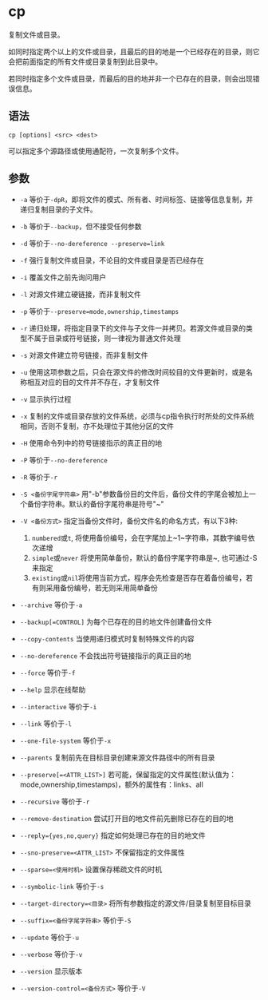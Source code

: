 # cp
复制文件或目录。

如同时指定两个以上的文件或目录，且最后的目的地是一个已经存在的目录，则它会把前面指定的所有文件或目录复制到此目录中。

若同时指定多个文件或目录，而最后的目的地并非一个已存在的目录，则会出现错误信息。

## 语法
`cp [options] <src> <dest>`

可以指定多个源路径或使用通配符，一次复制多个文件。

## 参数
- `-a`	等价于`-dpR`，即将文件的模式、所有者、时间标签、链接等信息复制，并递归复制目录的子文件。
- `-b`	等价于`--backup`，但不接受任何参数
- `-d`	等价于`--no-dereference --preserve=link`
- `-f`	强行复制文件或目录，不论目的文件或目录是否已经存在
- `-i`	覆盖文件之前先询问用户
- `-l`	对源文件建立硬链接，而非复制文件
- `-p`	等价于`--preserve=mode,ownership,timestamps`
- `-r`	递归处理，将指定目录下的文件与子文件一并拷贝。若源文件或目录的类型不属于目录或符号链接，则一律视为普通文件处理
- `-s`	对源文件建立符号链接，而非复制文件
- `-u`	使用这项参数之后，只会在源文件的修改时间较目的文件更新时，或是名称相互对应的目的文件并不存在，才复制文件
- `-v`	显示执行过程
- `-x`	复制的文件或目录存放的文件系统，必须与cp指令执行时所处的文件系统相同，否则不复制，亦不处理位于其他分区的文件

- `-H`	使用命令列中的符号链接指示的真正目的地
- `-P`	等价于`--no-dereference`
- `-R`	等价于`-r`
- `-S <备份字尾字符串>`	用"-b"参数备份目的文件后，备份文件的字尾会被加上一个备份字符串。默认的备份字尾符串是符号"~"    
- `-V <备份方式>`	指定当备份文件时，备份文件名的命名方式，有以下3种:
    1. `numbered`或`t`, 将使用备份编号，会在字尾加上~1~字符串，其数字编号依次递增
    2. `simple`或`never` 将使用简单备份，默认的备份字尾字符串是~, 也可通过-S来指定
    3. `existing`或`nil`将使用当前方式，程序会先检查是否存在着备份编号，若有则采用备份编号，若无则采用简单备份

- `--archive`	等价于`-a`
- `--backup[=CONTROL]`	为每个已存在的目的地文件创建备份文件
- `--copy-contents`	当使用递归模式时复制特殊文件的内容
- `--no-dereference`	不会找出符号链接指示的真正目的地
- `--force`	等价于`-f`
- `--help`	显示在线帮助
- `--interactive`	等价于`-i`
- `--link`	等价于`-l`
- `--one-file-system`	等价于`-x`
- `--parents`	复制前先在目标目录创建来源文件路径中的所有目录
- `--preserve[=<ATTR_LIST>]`	若可能，保留指定的文件属性(默认值为：mode,ownership,timestamps)，额外的属性有：links、all
- `--recursive`	等价于`-r`
- `--remove-destination`	尝试打开目的地文件前先删除已存在的目的地
- `--reply={yes,no,query}`	指定如何处理已存在的目的地文件
- `--sno-preserve=<ATTR_LIST>`	不保留指定的文件属性
- `--sparse=<使用时机>`	设置保存稀疏文件的时机
- `--symbolic-link`	等价于`-s`
- `--target-directory=<目录>`	将所有参数指定的源文件/目录复制至目标目录
- `--suffix=<备份字尾字符串>`	等价于`-S`
- `--update`	等价于`-u`
- `--verbose`	等价于`-v`
- `--version`	显示版本
- `--version-control=<备份方式>`	等价于`-V`
